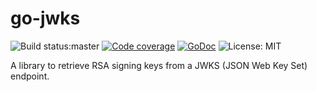 # go-jwks
![Build status:master](https://travis-ci.org/hkra/go-jwks.svg?branch=master)
[![Code coverage](https://codecov.io/gh/hkra/go-jwks/branch/master/graph/badge.svg)](https://codecov.io/gh/hkra/go-jwks)
[![GoDoc](https://img.shields.io/badge/godoc-reference-blue.svg)](https://godoc.org/github.com/hkra/go-jwks)
![License: MIT](https://img.shields.io/github/license/mashape/apistatus.svg)


A library to retrieve RSA signing keys from a JWKS (JSON Web Key Set) endpoint.
